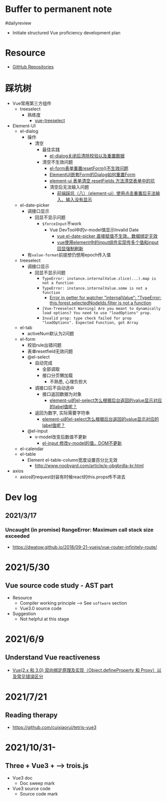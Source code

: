 # Buffer to permanent note
#dailyreview

- Initiate structured Vue proficiency development plan
# Resource
- [GitHub Repositories](https://github.com/orgs/vuejs/repositories)

# 踩坑树
- Vue常用第三方组件
  - treeselect
    - 熟练度
      - [vue-treeselect](https://vue-treeselect.js.org/)
- Element-UI
  - el-dialog
    - 操作
      - 清空
        - 最佳实践
          - [el-dialog关闭后清除校验以及重置数据](https://blog.csdn.net/yangqii/article/details/116761394)
        - 清空不生效问题
          - [el-form表单重置resetForm()不生效问题](https://python.iitter.com/other/90830.html)
          - [ElementUI嵌套Form的Dialog如何重置Form](https://segmentfault.com/a/1190000019733787)
          - [element-ui 表单清空 resetFields 方法清空表单中的坑](https://blog.csdn.net/weixin_41991501/article/details/81975821?spm=1001.2101.3001.6650.2&utm_medium=distribute.pc_relevant.none-task-blog-2%7Edefault%7ECTRLIST%7Edefault-2.no_search_link&depth_1-utm_source=distribute.pc_relevant.none-task-blog-2%7Edefault%7ECTRLIST%7Edefault-2.no_search_link&utm_relevant_index=5)
          - 清空后无法输入问题
            - [前端踩坑（八）（element-ui）使用点击重置后无法输入、输入没有显示](https://blog.csdn.net/TUTsmile/article/details/103598504)
  - el-date-picker
    - 调接口显示
      - 回显不显示问题
        - `$forceInput`不work
          - Vue DevTool中的v-model值显示Invalid Date
            - [vue el-date-picker 直接赋值不生效、数据绑定无效](https://www.jianshu.com/p/96c822d14d30)
            - [vue使用element中的input组件实现传多个值和input回显强制刷新](https://blog.csdn.net/weixin_39277183/article/details/106875427)
    - 有`value-format`前提想仍想用epoch传入值
  - treeselect
    - 调接口显示
      - 回显不显示问题
        - `TypeError: instance.internalValue.slice(...).map is not a function`
        - `TypeError: instance.internalValue.some is not a function`
          - [Error in getter for watcher "internalValue": "TypeError: this.forest.selectedNodeIds.filter is not a function](https://issueexplorer.com/issue/riophae/vue-treeselect/441)
        - `[Vue-Treeselect Warning] Are you meant to dynamically load options? You need to use "loadOptions" prop.`
        - `Invalid prop: type check failed for prop "loadOptions". Expected Function, got Array`
  - el-tab
    - activeNum默认为2问题
  - el-form
    - 校验rule出错问题
    - 表单resetfield无效问题
    - @el-select
      - 自动完成
        - 全部调取
        - 接口分页懒加载
          - 不熟悉, 心理负担大
      - 调接口后不自动选中
        - 接口返回数据为对象
          - [element-ui的el-select怎么根据后台返回的value显示对应的label值呢？](https://segmentfault.com/q/1010000012277355)
      - 返回为数字, 实际需要字符串
        - [element-ui的el-select怎么根据后台返回的value显示对应的label值呢？](https://segmentfault.com/q/1010000012277355)
    - @el-input
      - v-model改变后数值不更新
        - [el-input 修改v-model的值，DOM不更新](https://segmentfault.com/q/1010000020135996)
  - el-calendar
  - el-table
    - Element el-table-column宽度设置百分比无效
      - http://www.noobyard.com/article/p-obgbrdla-kr.html
- axios
    - axios的request封装有时候react的this.props传不进去
# Dev log
## 2021/3/17
### Uncaught (in promise) RangeError: Maximum call stack size exceeded
- https://dwatow.github.io/2018/09-21-vuejs/vue-router-infinitely-route/


# 2021/5/30
## Vue source code study - AST part
- Resource
  - Compiler working principle --> See `software` section
  - Vue3.0 source code
- Suggestion
  - Not helpful at this stage

# 2021/6/9
## Understand Vue reactiveness
- [Vue(2.x 和 3.0) 双向绑定原理及实现（Object.defineProperty 和 Proxy）以及常见错误区分](https://juejin.cn/post/6844904149239201800#heading-5)

# 2021/7/21
## Reading therapy
- https://github.com/cuixiaorui/tetris-vue3

# 2021/10/31-
## Three + Vue3 + --> trois.js
- Vue3 doc
  - Doc sweep mark
- Vue3 source code
  - Source code mark
